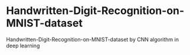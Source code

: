 # Handwritten-Digit-Recognition-on-MNIST-dataset

 Handwritten-Digit-Recognition-on-MNIST-dataset by CNN algorithm in deep learning
